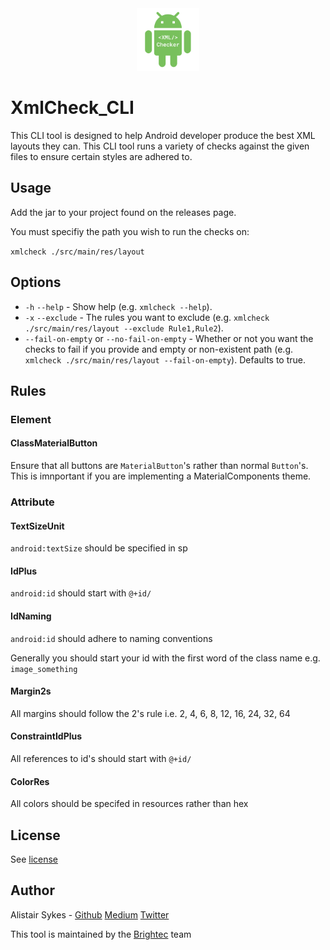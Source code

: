 <div align="center">
  <img width="100" src="https://github.com/brightec/XmlCheck_CLI/blob/master/Logo.png">
</div>

# XmlCheck_CLI

This CLI tool is designed to help Android developer produce the best XML layouts they can. This CLI tool runs a variety of checks against the given files to ensure certain styles are adhered to.

## Usage

Add the jar to your project found on the releases page.

You must specifiy the path you wish to run the checks on:

`xmlcheck ./src/main/res/layout`

## Options

- `-h` `--help` - Show help (e.g. `xmlcheck --help`).
- `-x` `--exclude` - The rules you want to exclude (e.g. `xmlcheck ./src/main/res/layout --exclude Rule1,Rule2`).
- `--fail-on-empty` or `--no-fail-on-empty` - Whether or not you want the checks to fail if you provide and empty or non-existent path (e.g. `xmlcheck ./src/main/res/layout --fail-on-empty`). Defaults to true.

## Rules

### Element

#### ClassMaterialButton

Ensure that all buttons are `MaterialButton`'s rather than normal `Button`'s. This is imnportant if you are implementing a MaterialComponents theme.

### Attribute

#### TextSizeUnit

`android:textSize` should be specified in sp

#### IdPlus

`android:id` should start with `@+id/`

#### IdNaming

`android:id` should adhere to naming conventions

Generally you should start your id with the first word of the class name e.g. `image_something`

#### Margin2s

All margins should follow the 2's rule i.e. 2, 4, 6, 8, 12, 16, 24, 32, 64

#### ConstraintIdPlus

All references to id's should start with `@+id/`

#### ColorRes

All colors should be specifed in resources rather than hex

## License

See [license](LICENSE)

## Author

Alistair Sykes - [Github](https://github.com/alistairsykes) [Medium](https://medium.com/@alistairsykes) [Twitter](https://twitter.com/SykesAlistair)

This tool is maintained by the [Brightec](https://www.brightec.co.uk/) team

